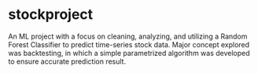 # stockproject
An ML project with a focus on cleaning, analyzing, and utilizing a Random Forest Classifier to predict time-series stock data. Major concept explored was backtesting, in which a simple parametrized algorithm was developed to ensure accurate prediction result.  
